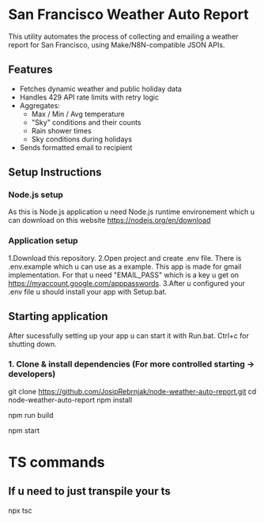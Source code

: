 # San Francisco Weather Auto Report

This utility automates the process of collecting and emailing a weather report for San Francisco, using Make/N8N-compatible JSON APIs.

## Features

- Fetches dynamic weather and public holiday data
- Handles 429 API rate limits with retry logic
- Aggregates:
  - Max / Min / Avg temperature
  - "Sky" conditions and their counts
  - Rain shower times
  - Sky conditions during holidays
- Sends formatted email to recipient


##  Setup Instructions
### Node.js setup
As this is Node.js application u need Node.js runtime environement which u can download on this website https://nodejs.org/en/download


### Application setup
1.Download this repository. 
2.Open project and create .env file. There is .env.example which u can use as a example. This app is made for gmail implementation. For that u need "EMAIL_PASS" which is a key u get on https://myaccount.google.com/apppasswords.
3.After u configured your .env file u should install your app with Setup.bat. 

## Starting application

After sucessfully setting up your app u can start it with Run.bat. Ctrl+c for shutting down.


### 1. Clone & install dependencies (For more controlled starting -> developers)

git clone https://github.com/JosipRebrnjak/node-weather-auto-report.git
cd node-weather-auto-report
npm install

npm run build

npm start


# TS commands

## If u need to just transpile your ts 
npx tsc 